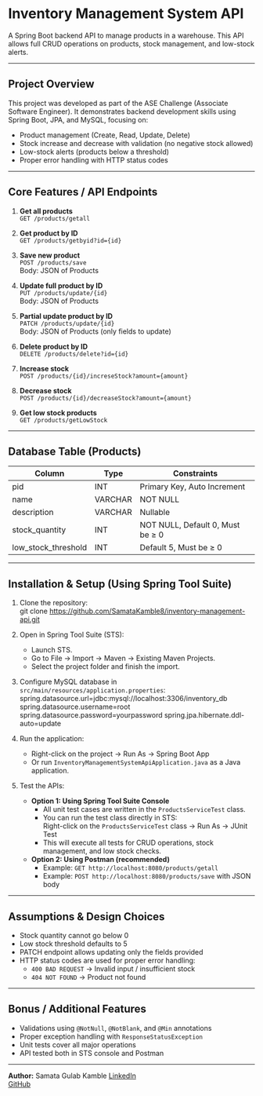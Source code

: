 # Inventory Management System API
A Spring Boot backend API to manage products in a warehouse. This API allows full CRUD operations on products, stock management, and low-stock alerts.

________________________________________

## Project Overview
This project was developed as part of the ASE Challenge (Associate Software Engineer). It demonstrates backend development skills using Spring Boot, JPA, and MySQL, focusing on:

- Product management (Create, Read, Update, Delete)  
- Stock increase and decrease with validation (no negative stock allowed)  
- Low-stock alerts (products below a threshold)  
- Proper error handling with HTTP status codes  

________________________________________

## Core Features / API Endpoints
1) **Get all products**  
`GET /products/getall`  

2) **Get product by ID**  
`GET /products/getbyid?id={id}`  

3) **Save new product**  
`POST /products/save`  
Body: JSON of Products  

4) **Update full product by ID**  
`PUT /products/update/{id}`  
Body: JSON of Products  

5) **Partial update product by ID**  
`PATCH /products/update/{id}`  
Body: JSON of Products (only fields to update)  

6) **Delete product by ID**  
`DELETE /products/delete?id={id}`  

7) **Increase stock**  
`POST /products/{id}/increseStock?amount={amount}`  

8) **Decrease stock**  
`POST /products/{id}/decreaseStock?amount={amount}`  

9) **Get low stock products**  
`GET /products/getLowStock`  

________________________________________

## Database Table (Products)
| Column               | Type     | Constraints |
|----------------------|---------|-------------|
| pid                  | INT     | Primary Key, Auto Increment |
| name                 | VARCHAR | NOT NULL |
| description          | VARCHAR | Nullable |
| stock_quantity       | INT     | NOT NULL, Default 0, Must be ≥ 0 |
| low_stock_threshold  | INT     | Default 5, Must be ≥ 0 |

________________________________________

## Installation & Setup (Using Spring Tool Suite)
1. Clone the repository:  
    git clone https://github.com/SamataKamble8/inventory-management-api.git
2. Open in Spring Tool Suite (STS):  
   - Launch STS.  
   - Go to File → Import → Maven → Existing Maven Projects.  
   - Select the project folder and finish the import.  

3. Configure MySQL database in `src/main/resources/application.properties`:  
    spring.datasource.url=jdbc:mysql://localhost:3306/inventory_db
    spring.datasource.username=root
    spring.datasource.password=yourpassword
    spring.jpa.hibernate.ddl-auto=update

4. Run the application:  
   - Right-click on the project → Run As → Spring Boot App  
   - Or run `InventoryManagementSystemApiApplication.java` as a Java application.  

5. Test the APIs:  
   - **Option 1: Using Spring Tool Suite Console**  
     - All unit test cases are written in the `ProductsServiceTest` class.  
     - You can run the test class directly in STS:  
       Right-click on the `ProductsServiceTest` class → Run As → JUnit Test  
     - This will execute all tests for CRUD operations, stock management, and low stock checks.  
   - **Option 2: Using Postman (recommended)**  
     - Example: `GET http://localhost:8080/products/getall`  
     - Example: `POST http://localhost:8080/products/save` with JSON body  

________________________________________

## Assumptions & Design Choices
- Stock quantity cannot go below 0  
- Low stock threshold defaults to 5  
- PATCH endpoint allows updating only the fields provided  
- HTTP status codes are used for proper error handling:  
  - `400 BAD REQUEST` → Invalid input / insufficient stock  
  - `404 NOT FOUND` → Product not found  

________________________________________

## Bonus / Additional Features
- Validations using `@NotNull`, `@NotBlank`, and `@Min` annotations  
- Proper exception handling with `ResponseStatusException`  
- Unit tests cover all major operations  
- API tested both in STS console and Postman  

________________________________________

**Author:** 
Samata Gulab Kamble
[LinkedIn](www.linkedin.com/in/samata-kamble-817900191)  
[GitHub](https://github.com/SamataKamble8)


